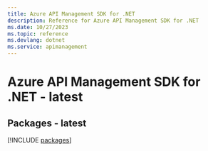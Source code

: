 ```yaml
---
title: Azure API Management SDK for .NET
description: Reference for Azure API Management SDK for .NET
ms.date: 10/27/2023
ms.topic: reference
ms.devlang: dotnet
ms.service: apimanagement
---
```

# Azure API Management SDK for .NET - latest
## Packages - latest
[!INCLUDE [packages](api-management-index.md)]